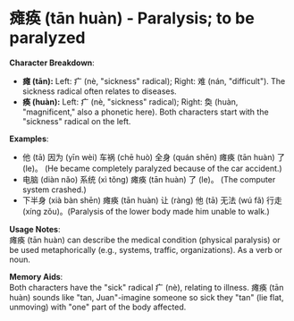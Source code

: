 # **瘫痪 (tān huàn) - Paralysis; to be paralyzed**

**Character Breakdown**:  
- **瘫 (tān):** Left: 疒 (nè, "sickness" radical); Right: 难 (nán, "difficult"). The sickness radical often relates to diseases.  
- **痪 (huàn):** Left: 疒 (nè, "sickness" radical); Right: 奐 (huàn, "magnificent," also a phonetic here). Both characters start with the "sickness" radical on the left.

**Examples**:  
- 他 (tā) 因为 (yīn wèi) 车祸 (chē huò) 全身 (quán shēn) 瘫痪 (tān huàn) 了 (le)。 (He became completely paralyzed because of the car accident.)  
- 电脑 (diàn nǎo) 系统 (xì tǒng) 瘫痪 (tān huàn) 了 (le)。 (The computer system crashed.)  
- 下半身 (xià bàn shēn) 瘫痪 (tān huàn) 让 (ràng) 他 (tā) 无法 (wú fǎ) 行走 (xíng zǒu)。(Paralysis of the lower body made him unable to walk.)

**Usage Notes**:  
瘫痪 (tān huàn) can describe the medical condition (physical paralysis) or be used metaphorically (e.g., systems, traffic, organizations). As a verb or noun.

**Memory Aids**:  
Both characters have the "sick" radical 疒 (nè), relating to illness. 瘫痪 (tān huàn) sounds like "tan, Juan"-imagine someone so sick they "tan" (lie flat, unmoving) with "one" part of the body affected.